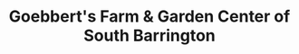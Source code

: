 ---
title: "Goebbert's Farm & Garden Center of South Barrington"
url: /south-barrington/goebberts-farm-and-garden-center-of-south-barrington/
shop: farm
---